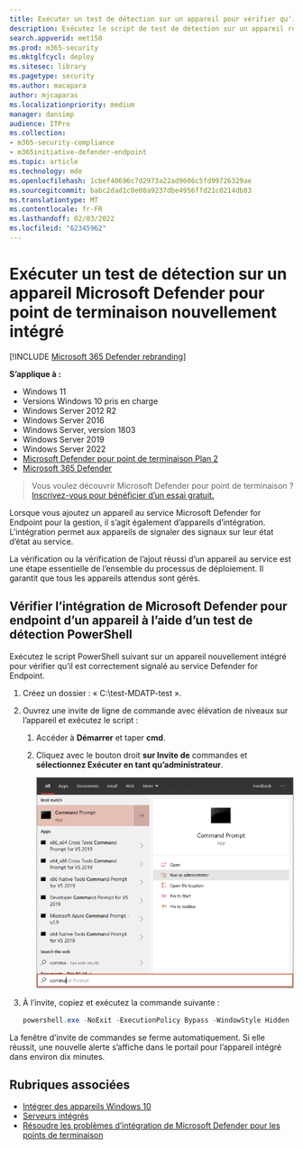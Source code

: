 ```yaml
---
title: Exécuter un test de détection sur un appareil pour vérifier qu’il a été correctement intégré à Microsoft Defender pour le point de terminaison
description: Exécutez le script de test de détection sur un appareil récemment intégré au service Microsoft Defender for Endpoint pour vérifier qu’il est correctement ajouté.
search.appverid: met150
ms.prod: m365-security
ms.mktglfcycl: deploy
ms.sitesec: library
ms.pagetype: security
ms.author: macapara
author: mjcaparas
ms.localizationpriority: medium
manager: dansimp
audience: ITPro
ms.collection:
- m365-security-compliance
- m365initiative-defender-endpoint
ms.topic: article
ms.technology: mde
ms.openlocfilehash: 1cbef40696c7d2973a22ad9606c5fd99726329ae
ms.sourcegitcommit: babc2dad1c0e08a9237dbe4956ffd21c0214db83
ms.translationtype: MT
ms.contentlocale: fr-FR
ms.lasthandoff: 02/03/2022
ms.locfileid: "62345962"
---
```

# <a name="run-a-detection-test-on-a-newly-onboarded-microsoft-defender-for-endpoint-device"></a>Exécuter un test de détection sur un appareil Microsoft Defender pour point de terminaison nouvellement intégré

[!INCLUDE [Microsoft 365 Defender rebranding](../../includes/microsoft-defender.md)]


**S’applique à :**
- Windows 11
- Versions Windows 10 pris en charge
- Windows Server 2012 R2
- Windows Server 2016
- Windows Server, version 1803
- Windows Server 2019
- Windows Server 2022
- [Microsoft Defender pour point de terminaison Plan 2](https://go.microsoft.com/fwlink/?linkid=2154037)
- [Microsoft 365 Defender](https://go.microsoft.com/fwlink/?linkid=2118804)

> Vous voulez découvrir Microsoft Defender pour point de terminaison ? [Inscrivez-vous pour bénéficier d’un essai gratuit.](https://signup.microsoft.com/create-account/signup?products=7f379fee-c4f9-4278-b0a1-e4c8c2fcdf7e&ru=https://aka.ms/MDEp2OpenTrial?ocid=docs-wdatp-exposedapis-abovefoldlink)

Lorsque vous ajoutez un appareil au service Microsoft Defender for Endpoint pour la gestion, il s’agit également d’appareils d’intégration. L’intégration permet aux appareils de signaler des signaux sur leur état d’état au service.

La vérification ou la vérification de l’ajout réussi d’un appareil au service est une étape essentielle de l’ensemble du processus de déploiement. Il garantit que tous les appareils attendus sont gérés. 

## <a name="verify-microsoft-defender-for-endpoint-onboarding-of-a-device-using-a-powershell-detection-test"></a>Vérifier l’intégration de Microsoft Defender pour endpoint d’un appareil à l’aide d’un test de détection PowerShell

Exécutez le script PowerShell suivant sur un appareil nouvellement intégré pour vérifier qu’il est correctement signalé au service Defender for Endpoint.

1. Créez un dossier : « C:\test-MDATP-test ».
2. Ouvrez une invite de ligne de commande avec élévation de niveaux sur l’appareil et exécutez le script :

   1. Accéder à **Démarrer** et taper **cmd**.

   1. Cliquez avec le bouton droit **sur Invite de** commandes et **sélectionnez Exécuter en tant qu’administrateur**.

      ![Fenêtre menu Démarrer pointant sur Exécuter en tant qu’administrateur.](images/run-as-admin.png)

3. À l’invite, copiez et exécutez la commande suivante :

   ```powershell
   powershell.exe -NoExit -ExecutionPolicy Bypass -WindowStyle Hidden $ErrorActionPreference = 'silentlycontinue';(New-Object System.Net.WebClient).DownloadFile('http://127.0.0.1/1.exe', 'C:\\test-MDATP-test\\invoice.exe');Start-Process 'C:\\test-MDATP-test\\invoice.exe'
   ```

La fenêtre d’invite de commandes se ferme automatiquement. Si elle réussit, une nouvelle alerte s’affiche dans le portail pour l’appareil intégré dans environ dix minutes.

## <a name="related-topics"></a>Rubriques associées

- [Intégrer des appareils Windows 10](configure-endpoints.md)
- [Serveurs intégrés](configure-server-endpoints.md)
- [Résoudre les problèmes d’intégration de Microsoft Defender pour les points de terminaison](/microsoft-365/security/defender-endpoint/troubleshoot-onboarding)
